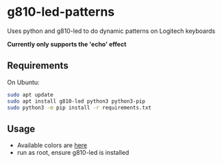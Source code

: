 # g810-led-patterns

Uses python and g810-led to do dynamic patterns on Logitech keyboards

**Currently only supports the 'echo' effect**

## Requirements

On Ubuntu:

```bash
sudo apt update
sudo apt install g810-led python3 python3-pip
sudo python3 -m pip install -r requirements.txt
```

## Usage

- Available colors are [here](https://www.webucator.com/article/python-color-constants-module/)
- run as root, ensure g810-led is installed
